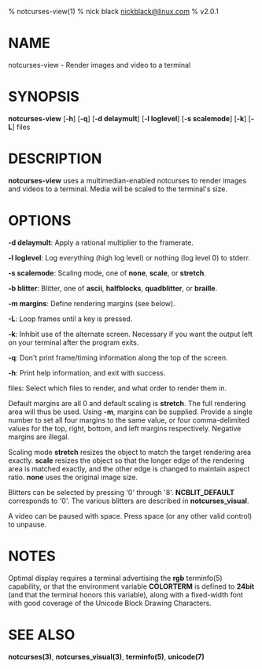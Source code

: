 % notcurses-view(1)
% nick black <nickblack@linux.com>
% v2.0.1

# NAME

notcurses-view - Render images and video to a terminal

# SYNOPSIS

**notcurses-view** [**-h**] [**-q**] [**-d delaymult**] [**-l loglevel**] [**-s scalemode**] [**-k**] [**-L**] files

# DESCRIPTION

**notcurses-view** uses a multimedian-enabled notcurses to render images
and videos to a terminal. Media will be scaled to the terminal's size.

# OPTIONS

**-d delaymult**: Apply a rational multiplier to the framerate.

**-l loglevel**: Log everything (high log level) or nothing (log level 0) to stderr.

**-s scalemode**: Scaling mode, one of **none**, **scale**, or **stretch**.

**-b blitter**: Blitter, one of **ascii**, **halfblocks**, **quadblitter**,
or **braille**.

**-m margins**: Define rendering margins (see below).

**-L**: Loop frames until a key is pressed.

**-k**: Inhibit use of the alternate screen. Necessary if you want the output left on your terminal after the program exits.

**-q**: Don't print frame/timing information along the top of the screen.

**-h**: Print help information, and exit with success.

files: Select which files to render, and what order to render them in.

Default margins are all 0 and default scaling is **stretch**. The full
rendering area will thus be used. Using **-m**, margins can be supplied.
Provide a single number to set all four margins to the same value, or four
comma-delimited values for the top, right, bottom, and left margins
respectively. Negative margins are illegal.

Scaling mode **stretch** resizes the object to match the target rendering
area exactly. **scale** resizes the object so that the longer edge of the
rendering area is matched exactly, and the other edge is changed to
maintain aspect ratio. **none** uses the original image size.

Blitters can be selected by pressing '0' through '8'. **NCBLIT_DEFAULT**
corresponds to '0'. The various blitters are described in
**notcurses_visual**.

A video can be paused with space. Press space (or any other valid control)
to unpause.

# NOTES

Optimal display requires a terminal advertising the **rgb** terminfo(5)
capability, or that the environment variable **COLORTERM** is defined to
**24bit** (and that the terminal honors this variable), along with a
fixed-width font with good coverage of the Unicode Block Drawing Characters.

# SEE ALSO

**notcurses(3)**,
**notcurses_visual(3)**,
**terminfo(5)**,
**unicode(7)**

